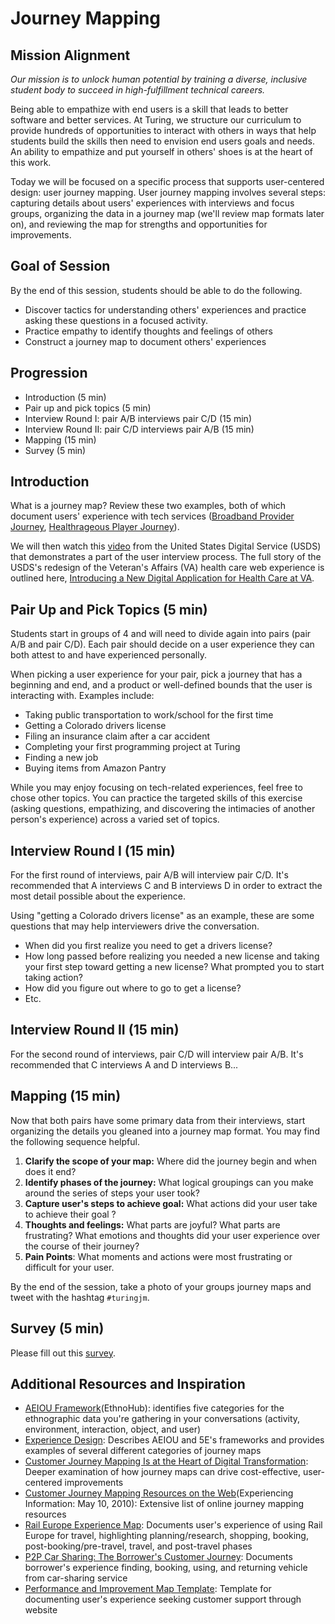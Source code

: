 # Journey Mapping

## Mission Alignment
*Our mission is to unlock human potential by training a diverse, inclusive student body to succeed in high-fulfillment technical careers.*

Being able to empathize with end users is a skill that leads to better software and better services. At Turing, we structure our curriculum to provide hundreds of opportunities to interact with others in ways that help students build the skills then need to envision end users goals and needs. An ability to empathize and put yourself in others' shoes is at the heart of this work.

Today we will be focused on a specific process that supports user-centered design: user journey mapping. User journey mapping involves several steps: capturing details about users' experiences with interviews and focus groups, organizing the data in a journey map (we'll review map formats later on), and reviewing the map for strengths and opportunities for improvements.


## Goal of Session
By the end of this session, students should be able to do the following.
* Discover tactics for understanding others' experiences and practice asking these questions in a focused activity.
* Practice empathy to identify thoughts and feelings of others
* Construct a journey map to document others' experiences


## Progression
* Introduction (5 min)
* Pair up and pick topics (5 min)
* Interview Round I: pair A/B interviews pair C/D (15 min)
* Interview Round II: pair C/D interviews pair A/B (15 min)
* Mapping (15 min)
* Survey (5 min)


## Introduction
What is a journey map? Review these two examples, both of which document users' experience with tech services ([Broadband Provider Journey](https://www.smashingmagazine.com/wp-content/uploads/2014/12/1-broadband-provider-journey-large-opt.jpg), [Healthrageous Player Journey](http://uxmastery.com/wp-content/uploads/2014/09/hr_journey-high-res.jpg)).

We will then watch this [video](https://www.youtube.com/watch?v=wMMGhH_cR-8) from the United States Digital Service (USDS) that demonstrates a part of the user interview process. The full story of the USDS's redesign of the Veteran's Affairs (VA) health care web experience is outlined here, [Introducing a New Digital Application for Health Care at VA](https://medium.com/the-u-s-digital-service/introducing-a-new-digital-application-for-healthcare-at-va-610d8bac4c78#.n5ee0di4d).


## Pair Up and Pick Topics (5 min)
Students start in groups of 4 and will need to divide again into pairs (pair A/B and pair C/D). Each pair should decide on a user experience they can both attest to and have experienced personally.

When picking a user experience for your pair, pick a journey that has a beginning and end, and a product or well-defined bounds that the user is interacting with. Examples include:

  * Taking public transportation to work/school for the first time
  * Getting a Colorado drivers license
  * Filing an insurance claim after a car accident
  * Completing your first programming project at Turing
  * Finding a new job
  * Buying items from Amazon Pantry

While you may enjoy focusing on tech-related experiences, feel free to chose other topics. You can practice the targeted skills of this exercise (asking questions, empathizing, and discovering the intimacies of another person's experience) across a varied set of topics.


## Interview Round I (15 min)
For the first round of interviews, pair A/B will interview pair C/D. It's recommended that A interviews C and B interviews D in order to extract the most detail possible about the experience.

Using "getting a Colorado drivers license" as an example, these are some questions that may help interviewers drive the conversation.
  * When did you first realize you need to get a drivers license?
  * How long passed before realizing you needed a new license and taking your first step toward getting a new license? What prompted you to start taking action?
  * How did you figure out where to go to get a license?
  * Etc.


## Interview Round II (15 min)
For the second round of interviews, pair C/D will interview pair A/B. It's recommended that C interviews A and D interviews B...


## Mapping (15 min)
Now that both pairs have some primary data from their interviews, start organizing the details you gleaned into a journey map format. You may find the following sequence helpful.

1. **Clarify the scope of your map:** Where did the journey begin and when does it end?
2. **Identify phases of the journey:** What logical groupings can you make around the series of steps your user took?
3. **Capture user's steps to achieve goal:** What actions did your user take to achieve their goal ?
4. **Thoughts and feelings:** What parts are joyful? What parts are frustrating? What emotions and thoughts did your user experience over the course of their journey?
5. **Pain Points**: What moments and actions were most frustrating or difficult for your user.

By the end of the session, take a photo of your groups journey maps and tweet with the hashtag `#turingjm`.


## Survey (5 min)
Please fill out this [survey](https://goo.gl/forms/zUXDSl1JVzgqTsKN2).


## Additional Resources and Inspiration
* [AEIOU Framework](http://help.ethnohub.com/guide/aeiou-framework)(EthnoHub): identifies five categories for the ethnographic data you're gathering in your conversations (activity, environment, interaction, object, and user)
* [Experience Design](http://www.thedesigngym.com/experience-design/): Describes AEIOU and 5E's frameworks and provides examples of several different categories of journey maps
* [Customer Journey Mapping Is at the Heart of Digital Transformation](http://knowledge.wharton.upenn.edu/article/customer-journey-mapping-is-at-the-heart-of-digital-transformation/): Deeper examination of how journey maps can drive cost-effective, user-centered improvements
* [Customer Journey Mapping Resources on the Web](https://experiencinginformation.wordpress.com/2010/05/10/customer-journey-mapping-resources-on-the-web/)(Experiencing Information: May 10, 2010): Extensive list of online journey mapping resources
* [Rail Europe Experience Map](https://qph.ec.quoracdn.net/main-qimg-cd1e7c64ed0b9c4d16b37979ecb7078f?convert_to_webp=true): Documents user's experience of using Rail Europe for travel, highlighting planning/research, shopping, booking, post-booking/pre-travel, travel, and post-travel phases
* [P2P Car Sharing: The Borrower's Customer Journey](http://www.bth.se/tek/mspi.nsf/attachments/P2P_C_Journey-Map_pdf/$file/P2P_C_Journey-Map.pdf): Documents borrower's experience finding, booking, using, and returning vehicle from car-sharing service
* [Performance and Improvement Map Template](http://cdn.b2binternational.com/images/stories/publications/white_papers/improvement_map.png): Template for documenting user's experience seeking customer support through website
